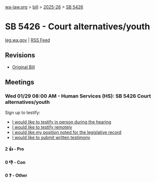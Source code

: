 [wa-law.org](/) > [bill](/bill/) > [2025-26](/bill/2025-26/) > [SB 5426](/bill/2025-26/sb/5426/)

# SB 5426 - Court alternatives/youth
[leg.wa.gov](https://app.leg.wa.gov/billsummary?BillNumber=5426&Year=2025&Initiative=false) | [RSS Feed](./rss.xml)

## Revisions
* [Original Bill](1/)

## Meetings
### Wed 01/29 08:00 AM - Human Services (HS): SB 5426 Court alternatives/youth
Sign up to testify:
* [I would like to testify in person during the hearing](https://app.leg.wa.gov/csi/Testifier/Add?chamber=House&mId=32568&aId=162343&caId=25195&tId=1)
* [I would like to testify remotely](https://app.leg.wa.gov/csi/Testifier/Add?chamber=House&mId=32568&aId=162343&caId=25195&tId=2)
* [I would like my position noted for the legislative record](https://app.leg.wa.gov/csi/Testifier/Add?chamber=House&mId=32568&aId=162343&caId=25195&tId=3)
* [I would like to submit written testimony](https://app.leg.wa.gov/csi/Testifier/Add?chamber=House&mId=32568&aId=162343&caId=25195&tId=4)

#### 2 👍 - Pro

#### 0 👎 - Con

#### 0 ❓ - Other
